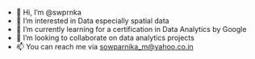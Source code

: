 - 👋 Hi, I’m @swprnka
- 👀 I’m interested in Data especially spatial data
- 🌱 I’m currently learning for a certification in Data Analytics by Google
- 💞️ I’m looking to collaborate on data analytics projects
- 📫 You can reach me via sowparnika_m@yahoo.co.in

<!---
swprnka/swprnka is a ✨ special ✨ repository because its `README.md` (this file) appears on your GitHub profile.
You can click the Preview link to take a look at your changes.
--->
